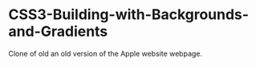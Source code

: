 # CSS3-Building-with-Backgrounds-and-Gradients
 Clone of old an old version of the Apple website webpage.
